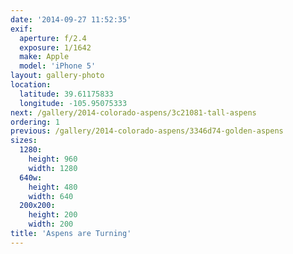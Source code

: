 ```yaml
---
date: '2014-09-27 11:52:35'
exif:
  aperture: f/2.4
  exposure: 1/1642
  make: Apple
  model: 'iPhone 5'
layout: gallery-photo
location:
  latitude: 39.61175833
  longitude: -105.95075333
next: /gallery/2014-colorado-aspens/3c21081-tall-aspens
ordering: 1
previous: /gallery/2014-colorado-aspens/3346d74-golden-aspens
sizes:
  1280:
    height: 960
    width: 1280
  640w:
    height: 480
    width: 640
  200x200:
    height: 200
    width: 200
title: 'Aspens are Turning'
---
```

